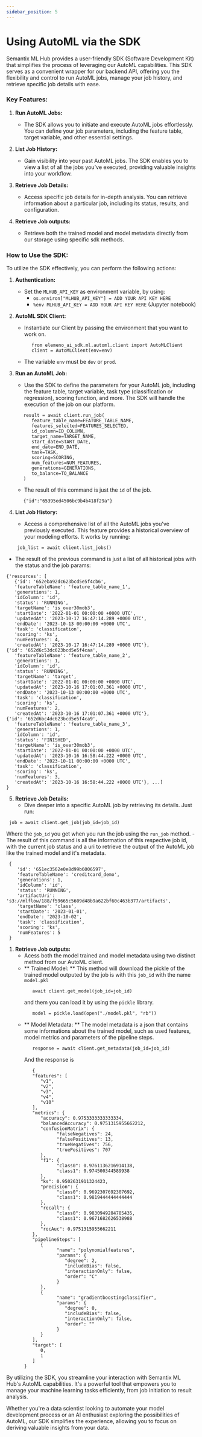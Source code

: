 ```yaml
---
sidebar_position: 5
---
```

# Using AutoML via the SDK

Semantix ML Hub provides a user-friendly SDK (Software Development Kit) that simplifies the process of leveraging our AutoML capabilities. This SDK serves as a convenient wrapper for our backend API, offering you the flexibility and control to run AutoML jobs, manage your job history, and retrieve specific job details with ease.

### Key Features:

1. **Run AutoML Jobs:**
   - The SDK allows you to initiate and execute AutoML jobs effortlessly. You can define your job parameters, including the feature table, target variable, and other essential settings.

2. **List Job History:**
   - Gain visibility into your past AutoML jobs. The SDK enables you to view a list of all the jobs you've executed, providing valuable insights into your workflow.

3. **Retrieve Job Details:**
   - Access specific job details for in-depth analysis. You can retrieve information about a particular job, including its status, results, and configuration.

4. **Retrieve Job outputs:**
   - Retrieve both the trained model and model metadata directly from our storage using specific sdk methods.

### How to Use the SDK:

To utilize the SDK effectively, you can perform the following actions:

1. **Authentication:**
   - Set the `MLHUB_API_KEY` as environment variable, by using:
     - ```os.environ["MLHUB_API_KEY"] = ADD YOUR API KEY HERE```
     - ```%env MLHUB_API_KEY = ADD YOUR API KEY HERE``` (Jupyter notebook)

2. **AutoML SDK Client:**
   - Instantiate our Client by passing the environment that you want to work on.
   ```
         from elemeno_ai_sdk.ml.automl.client import AutoMLClient
         client = AutoMLClient(env=env)
   ```
   - The variable `env` must be `dev` or `prod`.

3. **Run an AutoML Job:**
   - Use the SDK to define the parameters for your AutoML job, including the feature table, target variable, task type (classification or regression), scoring function, and more. The SDK will handle the execution of the job on our platform.
   ```
      result = await client.run_job(
         feature_table_name=FEATURE_TABLE_NAME, 
         features_selected=FEATURES_SELECTED,
         id_column=ID_COLUMN, 
         target_name=TARGET_NAME, 
         start_date=START_DATE, 
         end_date=END_DATE, 
         task=TASK, 
         scoring=SCORING, 
         num_features=NUM_FEATURES, 
         generations=GENERATIONS,
         to_balance=TO_BALANCE
      )
   ```
   - The result of this command is just the `id` of the job.
   ```
      {"id":"65395ed4506bc9b4b418f29a"}
   ```


4. **List Job History:**
   - Access a comprehensive list of all the AutoML jobs you've previously executed. This feature provides a historical overview of your modeling efforts. It works by running: 
  ```
      job_list = await client.list_jobs()
  ```
   - The result of the previous command is just a list of all historical jobs with the status and the job params:
   ```
   {'resources': [
      {'id': '652eba92dc623bcd5e5f4cb6',
      'featureTableName': 'feature_table_name_1',
      'generations': 1,
      'idColumn': 'id',
      'status': 'RUNNING',
      'targetName': 'is_over30mob3',
      'startDate': '2022-01-01 00:00:00 +0000 UTC',
      'updatedAt': '2023-10-17 16:47:14.289 +0000 UTC',
      'endDate': '2023-10-13 00:00:00 +0000 UTC',
      'task': 'classification',
      'scoring': 'ks',
      'numFeatures': 4,
      'createdAt': '2023-10-17 16:47:14.289 +0000 UTC'},
   {'id': '652d6c53dc623bcd5e5f4caa',
      'featureTableName': 'feature_table_name_2',
      'generations': 1,
      'idColumn': 'id',
      'status': 'RUNNING',
      'targetName': 'target',
      'startDate': '2022-01-01 00:00:00 +0000 UTC',
      'updatedAt': '2023-10-16 17:01:07.361 +0000 UTC',
      'endDate': '2023-10-13 00:00:00 +0000 UTC',
      'task': 'classification',
      'scoring': 'ks',
      'numFeatures': 2,
      'createdAt': '2023-10-16 17:01:07.361 +0000 UTC'},
   {'id': '652d6bc4dc623bcd5e5f4ca9',
      'featureTableName': 'feature_table_name_3',
      'generations': 1,
      'idColumn': 'id',
      'status': 'FINISHED',
      'targetName': 'is_over30mob3',
      'startDate': '2022-01-01 00:00:00 +0000 UTC',
      'updatedAt': '2023-10-16 16:58:44.222 +0000 UTC',
      'endDate': '2023-10-11 00:00:00 +0000 UTC',
      'task': 'classification',
      'scoring': 'ks',
      'numFeatures': 3,
      'createdAt': '2023-10-16 16:58:44.222 +0000 UTC'}, ...]
   }
   ```

5. **Retrieve Job Details:**
     - Dive deeper into a specific AutoML job by retrieving its details. Just run: 
  ```
   job = await client.get_job(job_id=job_id)
  ```
  Where the `job_id` you get when you run the job using the `run_job` method.
     - The result of this command is all the information of this respective job id, with the current job status and a uri to retrieve the output of the AutoML job like the trained model and it's metadata.
  ```
   {
      'id': '651ec3562e0e8d99b6006597',
      'featureTableName': 'creditcard_demo',
      'generations': 1,
      'idColumn': 'id',
      'status': 'RUNNING',
      'artifactUri': 's3://mlflow/188/f59665c5609d48b9a622bf60c463b377/artifacts',
      'targetName': 'class',
      'startDate': '2023-01-01',
      'endDate': '2023-10-02',
      'task': 'classification',
      'scoring': 'ks',
      'numFeatures': 5
   }
  ```

1. **Retrieve Job outputs:**
   - Acess both the model trained and model metadata using two distinct method from our AutoML client.
   - ** Trained Model: ** This method will download the pickle of the trained model outputed by the job is with this `job_id` with the name `model.pkl`
      ```
         await client.get_model(job_id=job_id)
      ```
      and them you can load it by using the `pickle` library.
      ```
         model = pickle.load(open("./model.pkl", "rb"))
      ```
   - ** Model Metadata: ** The model metadata is a json that contains some informations about the trained model, such as used features, model metrics and parameters of the pipeline steps.
      ```
         response = await client.get_metadata(job_id=job_id)
      ```
      And the response is
      ```
         {
         "features": [
            "v1",
            "v2",
            "v3",
            "v4",
            "v10"
         ],
         "metrics": {
            "accuracy": 0.9753333333333334,
            "balancedAccuracy": 0.9751315955662212,
            "confusionMatrix": {
                  "falseNegatives": 24,
                  "falsePositives": 13,
                  "trueNegatives": 756,
                  "truePositives": 707
            },
            "f1": {
                  "class0": 0.9761136216914138,
                  "class1": 0.974500344589938
            },
            "ks": 0.9502631911324423,
            "precision": {
                  "class0": 0.9692307692307692,
                  "class1": 0.9819444444444444
            },
            "recall": {
                  "class0": 0.9830949284785435,
                  "class1": 0.9671682626538988
            },
            "rocAuc": 0.9751315955662211
         },
         "pipelineSteps": [
            {
                  "name": "polynomialfeatures",
                  "params": {
                     "degree": 2,
                     "includeBias": false,
                     "interactionOnly": false,
                     "order": "C"
                  }
            },
            {
                  "name": "gradientboostingclassifier",
                  "params": {
                     "degree": 0,
                     "includeBias": false,
                     "interactionOnly": false,
                     "order": ""
                  }
            }
         ],
         "target": [
            0,
            1
         ]
      }
      ```

By utilizing the SDK, you streamline your interaction with Semantix ML Hub's AutoML capabilities. It's a powerful tool that empowers you to manage your machine learning tasks efficiently, from job initiation to result analysis.

Whether you're a data scientist looking to automate your model development process or an AI enthusiast exploring the possibilities of AutoML, our SDK simplifies the experience, allowing you to focus on deriving valuable insights from your data.